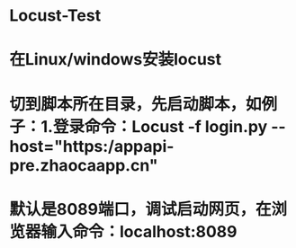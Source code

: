 # Locust-Test
# 在Linux/windows安装locust
# 切到脚本所在目录，先启动脚本，如例子：1.登录命令：Locust -f login.py --host="https:/appapi-pre.zhaocaapp.cn"
# 默认是8089端口，调试启动网页，在浏览器输入命令：localhost:8089
